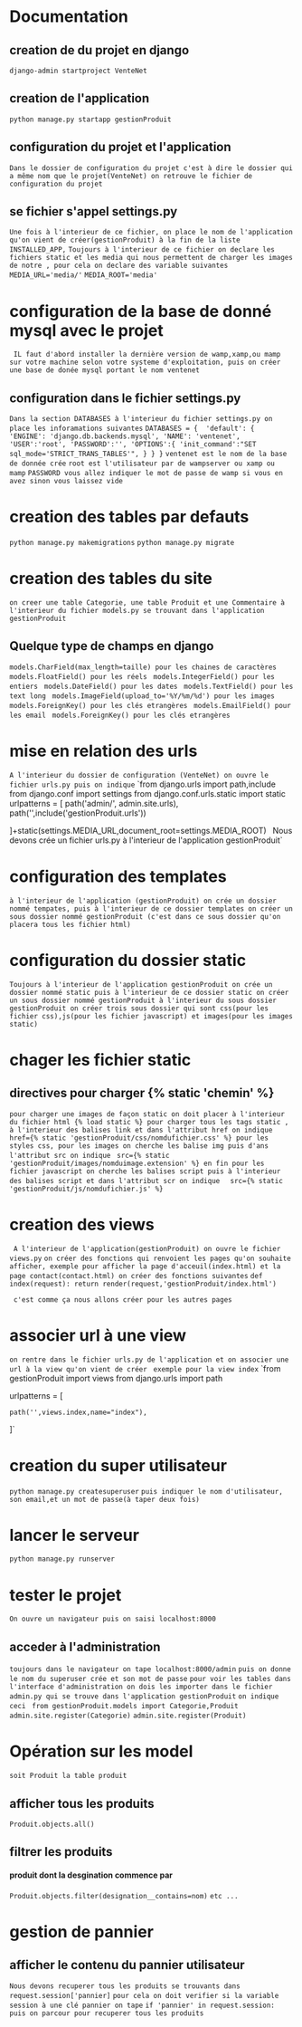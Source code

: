 # Documentation
## creation de du projet en django
`django-admin startproject VenteNet`
## creation de l'application
`python manage.py startapp gestionProduit`
## configuration du projet et l'application
`Dans le dossier de configuration du projet c'est à dire le dossier qui a même nom que le projet(VenteNet) on retrouve le fichier de configuration du projet `
## se fichier s'appel settings.py
`Une fois à l'interieur de ce fichier, on place le nom de l'application qu'on vient de créer(gestionProduit) à la fin de la liste INSTALLED_APP,`
`Toujours à l'interieur de ce fichier on declare les fichiers static et les media qui nous permettent de charger les images de notre , pour cela on declare des variable suivantes`
`MEDIA_URL='media/'`
`MEDIA_ROOT='media'`

# configuration de la base de donné mysql avec le projet 
` IL faut d'abord installer la dernière version de wamp,xamp,ou mamp sur votre machine selon votre systeme d'exploitation, puis on créer une base de donée mysql portant le nom ventenet`
## configuration dans le fichier settings.py
`Dans la section DATABASES à l'interieur du fichier settings.py on place les inforamations suivantes`
`DATABASES = { 
    'default': {
        'ENGINE': 'django.db.backends.mysql',
        'NAME': 'ventenet',
        'USER':'root',
        'PASSWORD':'',
         'OPTIONS':{
            'init_command':"SET sql_mode='STRICT_TRANS_TABLES'",
        }
        }
}`
`ventenet est le nom de la base de donnée crée`
`root est l'utilisateur par de wampserver ou xamp ou mamp`
`PASSWORD vous allez indiquer le mot de passe de wamp si vous en avez sinon vous laissez vide`
# creation des tables par defauts
`python manage.py makemigrations`
`python manage.py migrate`

# creation des tables du site

`on creer une table Categorie, une table Produit et une Commentaire à l'interieur du fichier models.py se trouvant dans l'application gestionProduit`
## Quelque type de champs en django
`models.CharField(max_length=taille) pour les chaines de caractères`
`models.FloatField() pour les réels `
`models.IntegerField() pour les entiers `
`models.DateField() pour les dates `
`models.TextField() pour les text long `
`models.ImageField(upload_to='%Y/%m/%d') pour les images `
`models.ForeignKey() pour les clés etrangères `
`models.EmailField() pour les email `
`models.ForeignKey() pour les clés etrangères `

# mise en relation des urls 
` A l'interieur du dossier de configuration (VenteNet) on ouvre le fichier urls.py puis on indique `
`from django.urls import path,include
from django.conf import settings
from django.conf.urls.static import static
urlpatterns = [
    path('admin/', admin.site.urls),
    path('',include('gestionProduit.urls'))
    
]+static(settings.MEDIA_URL,document_root=settings.MEDIA_ROOT)
`
`Nous devons crée un fichier urls.py à l'interieur de l'application gestionProduit`

# configuration des templates
`à l'interieur de l'application (gestionProduit) on crée un dossier nommé tempates, puis à l'interieur de ce dossier templates on créer un sous dossier nommé gestionProduit (c'est dans ce sous dossier qu'on placera tous les fichier html)`

# configuration du dossier static
`Toujours à l'interieur de l'application gestionProduit on crée un dossier nommé static puis à l'interieur de ce dossier static on créer un sous dossier nommé gestionProduit à l'interieur du sous dossier gestionProduit on créer trois sous dossier qui sont css(pour les fichier css),js(pour les fichier javascript) et images(pour les images static)`

# chager les fichier static
## directives pour charger   {% static 'chemin' %}
`pour charger une images de façon static on doit placer à l'interieur du fichier html {% load static %} pour charger tous les tags static , à l'interieur des balises link et dans l'attribut href on indique  `
`href={% static 'gestionProduit/css/nomdufichier.css' %} pour les styles css, pour les images on cherche les balise img puis d'ans l'attribut src on indique `
`src={% static 'gestionProduit/images/nomduimage.extension' %} en fin pour les fichier javascript on cherche les balises script puis à l'interieur des balises script et dans l'attribut scr on indique  `
`src={% static 'gestionProduit/js/nomdufichier.js' %} `

# creation des views
` A l'interieur de l'application(gestionProduit) on ouvre le fichier views.py`
`on créer des fonctions qui renvoient les pages qu'on souhaite afficher, exemple pour afficher la page d'acceuil(index.html) et la page contact(contact.html) on créer des fonctions suivantes`
`def index(request):
    return render(request,'gestionProduit/index.html')`

` c'est comme ça nous allons créer pour les autres pages`

# associer url à une view
`on rentre dans le fichier urls.py de l'application et on associer une url à la view qu'on vient de créer`
` exemple pour la view index`
`from gestionProduit import views
from django.urls import path

urlpatterns = [

    path('',views.index,name="index"),
]`

# creation du super utilisateur
`python manage.py createsuperuser`
`puis indiquer le nom d'utilisateur, son email,et un mot de passe(à taper deux fois)`
# lancer le serveur
`python manage.py runserver`
# tester le projet
`On ouvre un navigateur puis on saisi localhost:8000`
## acceder à l'administration
`toujours dans le navigateur on tape localhost:8000/admin`
`puis on donne le nom du superuser crée et son mot de passe`
`pour voir les tables dans l'interface d'administration on dois les importer dans le fichier admin.py qui se trouve dans l'application gestionProduit`
`on indique ceci `
`from gestionProduit.models import Categorie,Produit `
`admin.site.register(Categorie)`
`admin.site.register(Produit)`

# Opération sur les model
`soit Produit la table produit`
## afficher tous les produits
`Produit.objects.all()`
## filtrer les produits
#### produit dont la desgination commence par 
`Produit.objects.filter(designation__contains=nom)`
`etc ...`

# gestion de pannier

## afficher le contenu du pannier utilisateur
`Nous devons recuperer tous les produits se trouvants dans request.session['pannier]`
`pour cela on doit verifier si la variable session à une clé pannier on tape`
`if 'pannier' in request.session:`
` puis on parcour pour recuperer tous les produits`






